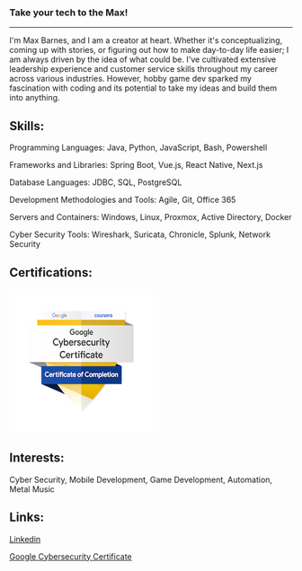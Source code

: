 ### Take your tech to the Max!
------------------------------------------------------------

I'm Max Barnes, and I am a creator at heart. Whether it's conceptualizing, coming up with stories, or figuring out how to make day-to-day life easier; I am always driven by the idea of what could be. I've cultivated extensive leadership experience and customer service skills throughout my career across various industries. However, hobby game dev sparked my fascination with coding and its potential to take my ideas and build them into anything. 

Skills:
--------------------------------------------------------------
Programming Languages: Java, Python, JavaScript, Bash, Powershell

Frameworks and Libraries: Spring Boot, Vue.js, React Native, Next.js

Database Languages: JDBC, SQL, PostgreSQL

Development Methodologies and Tools: Agile, Git, Office 365 

Servers and Containers: Windows, Linux, Proxmox, Active Directory, Docker

Cyber Security Tools: Wireshark, Suricata, Chronicle, Splunk, Network Security

Certifications:
---------------------------------------------------------------
![Alt text](/google-cyber-certificate.png)

Interests: 
---------------------------------------------------------------
Cyber Security, Mobile Development, Game Development, Automation, Metal Music

Links:
---------------------------------------------------------------
[Linkedin](https://www.linkedin.com/in/maxbarnesdev/)

[Google Cybersecurity Certificate](https://www.credly.com/badges/836d5969-2c2e-4acc-b347-9cf68f537815/public_url)


